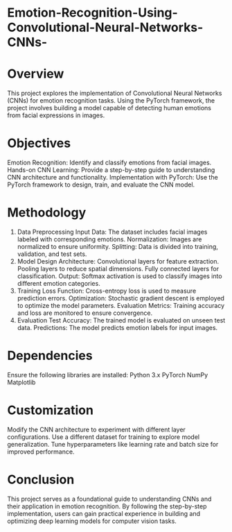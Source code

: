 # Emotion-Recognition-Using-Convolutional-Neural-Networks-CNNs-
# Overview
This project explores the implementation of Convolutional Neural Networks (CNNs) for emotion recognition tasks. Using the PyTorch framework, the project involves building a model capable of detecting human emotions from facial expressions in images.

# Objectives
Emotion Recognition: Identify and classify emotions from facial images.
Hands-on CNN Learning: Provide a step-by-step guide to understanding CNN architecture and functionality.
Implementation with PyTorch: Use the PyTorch framework to design, train, and evaluate the CNN model.

# Methodology
1. Data Preprocessing
Input Data: The dataset includes facial images labeled with corresponding emotions.
Normalization: Images are normalized to ensure uniformity.
Splitting: Data is divided into training, validation, and test sets.
2. Model Design
Architecture:
Convolutional layers for feature extraction.
Pooling layers to reduce spatial dimensions.
Fully connected layers for classification.
Output: Softmax activation is used to classify images into different emotion categories.
3. Training
Loss Function: Cross-entropy loss is used to measure prediction errors.
Optimization: Stochastic gradient descent is employed to optimize the model parameters.
Evaluation Metrics: Training accuracy and loss are monitored to ensure convergence.
4. Evaluation
Test Accuracy: The trained model is evaluated on unseen test data.
Predictions: The model predicts emotion labels for input images.

# Dependencies
Ensure the following libraries are installed:
Python 3.x
PyTorch
NumPy
Matplotlib

# Customization
Modify the CNN architecture to experiment with different layer configurations.
Use a different dataset for training to explore model generalization.
Tune hyperparameters like learning rate and batch size for improved performance.

# Conclusion
This project serves as a foundational guide to understanding CNNs and their application in emotion recognition. By following the step-by-step implementation, users can gain practical experience in building and optimizing deep learning models for computer vision tasks.
